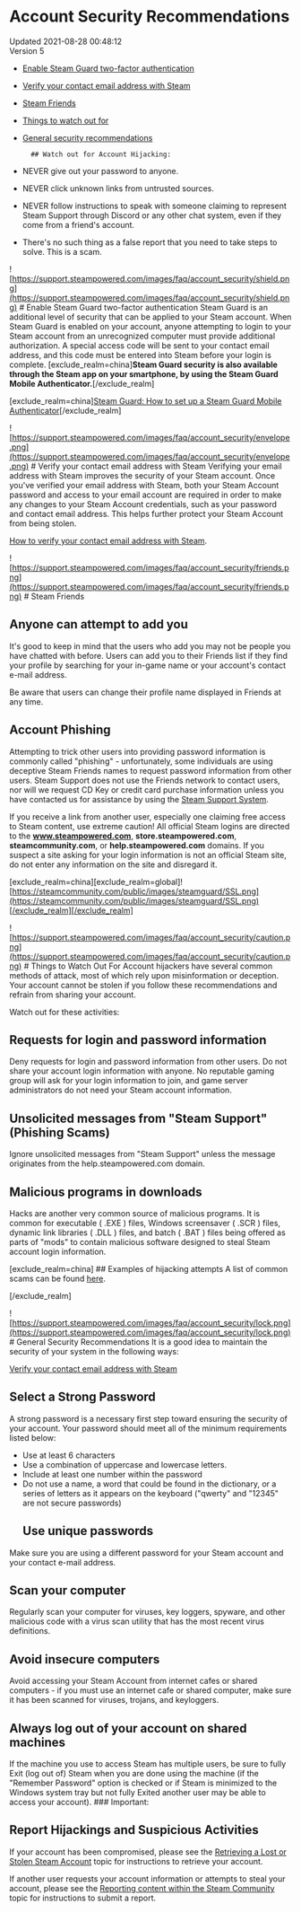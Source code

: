 # Account Security Recommendations
Updated 2021-08-28 00:48:12  
Version 5  

* [Enable Steam Guard two-factor authentication](#steamguard)
* [Verify your contact email address with Steam](#verify)
* [Steam Friends](#friends)
* [Things to watch out for](#beware)
* [General security recommendations](#general)
  
  
        ## Watch out for Account Hijacking:
* NEVER give out your password to anyone.
* NEVER click unknown links from untrusted sources.
* NEVER follow instructions to speak with someone claiming to represent Steam Support through Discord or any other chat system, even if they come from a friend's account.
* There's no such thing as a false report that you need to take steps to solve. This is a scam.
        
  
![https://support.steampowered.com/images/faq/account_security/shield.png](https://support.steampowered.com/images/faq/account_security/shield.png)  # Enable Steam Guard two-factor authentication
Steam Guard is an additional level of security that can be applied to your Steam account. When Steam Guard is enabled on your account, anyone attempting to login to your Steam account from an unrecognized computer must provide additional authorization. A special access code will be sent to your contact email address, and this code must be entered into Steam before your login is complete. [exclude_realm=china]**Steam Guard security is also available through the Steam app on your smartphone, by using the Steam Guard Mobile Authenticator.**[/exclude_realm]  
  
[exclude_realm=china][Steam Guard: How to set up a Steam Guard Mobile Authenticator](https://help.steampowered.com/en/faqs/view/6891-E071-C9D9-0134)[/exclude_realm]  
  
  
  
![https://support.steampowered.com/images/faq/account_security/envelope.png](https://support.steampowered.com/images/faq/account_security/envelope.png)  # Verify your contact email address with Steam
Verifying your email address with Steam improves the security of your Steam account. Once you've verified your email address with Steam, both your Steam Account password and access to your email account are required in order to make any changes to your Steam Account credentials, such as your password and contact email address. This helps further protect your Steam Account from being stolen.  
  
[How to verify your contact email address with Steam](https://help.steampowered.com/en/faqs/view/1F1B-BE53-E7CA-A76F#verify).    
  
![https://support.steampowered.com/images/faq/account_security/friends.png](https://support.steampowered.com/images/faq/account_security/friends.png)  # Steam Friends
## Anyone can attempt to add you
It's good to keep in mind that the users who add you may not be people you have chatted with before. Users can add you to their Friends list if they find your profile by searching for your in-game name or your account's contact e-mail address.   
  
Be aware that users can change their profile name displayed in Friends at any time.  
  
## Account Phishing
Attempting to trick other users into providing password information is commonly called "phishing" - unfortunately, some individuals are using deceptive Steam Friends names to request password information from other users. Steam Support does not use the Friends network to contact users, nor will we request CD Key or credit card purchase information unless you have contacted us for assistance by using the [Steam Support System](https://help.steampowered.com/en/faqs/view/6F69-0324-B2DB-6E7E).  
  
If you receive a link from another user, especially one claiming free access to Steam content, use extreme caution! All official Steam logins are directed to the **www.steampowered.com**, **store.steampowered.com**, **steamcommunity.com**, or **help.steampowered.com** domains. If you suspect a site asking for your login information is not an official Steam site, do not enter any information on the site and disregard it.  
  
[exclude_realm=china][exclude_realm=global]![https://steamcommunity.com/public/images/steamguard/SSL.png](https://steamcommunity.com/public/images/steamguard/SSL.png)[/exclude_realm][/exclude_realm]    
  
![https://support.steampowered.com/images/faq/account_security/caution.png](https://support.steampowered.com/images/faq/account_security/caution.png)  # Things to Watch Out For
Account hijackers have several common methods of attack, most of which rely upon misinformation or deception. Your account cannot be stolen if you follow these recommendations and refrain from sharing your account.  
  
Watch out for these activities:  
  
## Requests for login and password information
Deny requests for login and password information from other users. Do not share your account login information with anyone. No reputable gaming group will ask for your login information to join, and game server administrators do not need your Steam account information.  
  
## Unsolicited messages from "Steam Support" (Phishing Scams)
Ignore unsolicited messages from "Steam Support" unless the message originates from the help.steampowered.com domain.  
  
## Malicious programs in downloads
Hacks are another very common source of malicious programs. It is common for executable ( .EXE ) files, Windows screensaver ( .SCR ) files, dynamic link libraries ( .DLL ) files, and batch ( .BAT ) files being offered as parts of "mods" to contain malicious software designed to steal Steam account login information.   
  
[exclude_realm=china] ## Examples of hijacking attempts
A list of common scams can be found [here](http://www.reddit.com/r/Steam/wiki/scamtypes).  
  
[/exclude_realm]     
  
![https://support.steampowered.com/images/faq/account_security/lock.png](https://support.steampowered.com/images/faq/account_security/lock.png)  # General Security Recommendations
It is a good idea to maintain the security of your system in the following ways:  
  
[Verify your contact email address with Steam](https://help.steampowered.com/en/faqs/view/1F1B-BE53-E7CA-A76F#verify)  
  
## Select a Strong Password
A strong password is a necessary first step toward ensuring the security of your account. Your password should meet all of the minimum requirements listed below:  
  
* Use at least 6 characters
* Use a combination of uppercase and lowercase letters.
* Include at least one number within the password
* Do not use a name, a word that could be found in the dictionary, or a series of letters as it appears on the keyboard ("qwerty" and "12345" are not secure passwords)
  ## Use unique passwords
Make sure you are using a different password for your Steam account and your contact e-mail address.  
  
## Scan your computer
Regularly scan your computer for viruses, key loggers, spyware, and other malicious code with a virus scan utility that has the most recent virus definitions.  
  
## Avoid insecure computers
Avoid accessing your Steam Account from internet cafes or shared computers - if you must use an internet cafe or shared computer, make sure it has been scanned for viruses, trojans, and keyloggers.  
  
## Always log out of your account on shared machines
If the machine you use to access Steam has multiple users, be sure to fully Exit (log out of) Steam when you are done using the machine (if the "Remember Password" option is checked or if Steam is minimized to the Windows system tray but not fully Exited another user may be able to access your account).    ### Important:
## Report Hijackings and Suspicious Activities
If your account has been compromised, please see the [Retrieving a Lost or Stolen Steam Account](https://help.steampowered.com/en/faqs/view/0A94-F308-34A5-1988) topic for instructions to retrieve your account.  
  
If another user requests your account information or attempts to steal your account, please see the [Reporting content within the Steam Community](https://help.steampowered.com/en/faqs/view/4DE7-17AA-0E8B-C1AD) topic for instructions to submit a report.